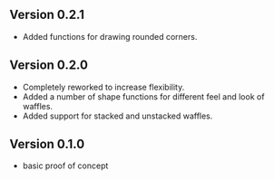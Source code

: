 ## Version 0.2.1
* Added functions for drawing rounded corners.

## Version 0.2.0
* Completely reworked to increase flexibility.
* Added a number of shape functions for different feel and look of waffles.
* Added support for stacked and unstacked waffles.

## Version 0.1.0
* basic proof of concept
